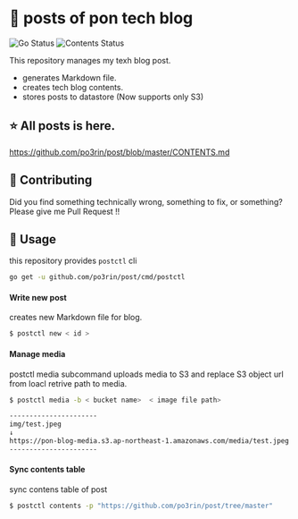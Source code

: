 # :pencil: posts of pon tech blog

![Go Status](https://github.com/po3rin/post/workflows/Go%20Status/badge.svg) ![Contents Status](https://github.com/po3rin/post/workflows/Contents%20Status/badge.svg)

This repository manages my texh blog post.
* generates Markdown file.
* creates tech blog contents.
* stores posts to datastore (Now supports only S3)

## :star: All posts  is here.
https://github.com/po3rin/post/blob/master/CONTENTS.md

## :triangular_flag_on_post: Contributing

Did you find something technically wrong, something to fix, or something? Please give me Pull Request !!

## :triangular_ruler: Usage

this repository provides ```postctl``` cli

```bash
go get -u github.com/po3rin/post/cmd/postctl
```

#### Write new post

creates new Markdown file for blog.

```bash
$ postctl new < id >
```

#### Manage media

postctl media subcommand uploads media to S3 and replace S3 object url from loacl retrive path to media.

```bash
$ postctl media -b < bucket name>  < image file path>

----------------------
img/test.jpeg
↓
https://pon-blog-media.s3.ap-northeast-1.amazonaws.com/media/test.jpeg
----------------------
```

#### Sync contents table

sync contens table of post

```bash
$ postctl contents -p "https://github.com/po3rin/post/tree/master"
```

<!-- #### Sync Posts with External Database

sync all posts

```bash
$ postctl sync -u http://localhost:8081/post -a
```

specify id

```bash
$ postctl sync -u http://localhost:8081/post <unixtime_id>
``` -->
